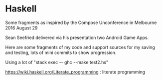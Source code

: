 # Haskell
Some fragments as inspired by the Compose Unconference in Melbourne 2016 August 29

Sean Seefried delivered via his presentation two Android Game Apps.

Here are some fragments of my code and support sources for my saving and testing, lots of mini commits to show progression.

Using a lot of "stack exec -- ghc --make test2.hs"

https://wiki.haskell.org/Literate_programming   : literate programming


